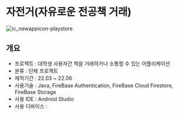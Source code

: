 # 자전거(자유로운 전공책 거래)
![ic_newappicon-playstore](https://github.com/user-attachments/assets/e148aaf9-952f-41db-94ce-b586e3768ea3)

## 개요
- 프로젝트 : 대학생 사용자간 책을 거래하거나 소통할 수 있는 어플리케이션
- 분류 : 단체 프로젝트
- 제작기간 : 22.03 ~ 22.06
- 사용기술 : Java, FireBase Authentication, FireBase Cloud Firestore, FireBase Storage
- 사용 IDE : Android Studio
- 사용 디바이스 : 
